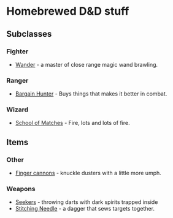 Homebrewed D&D stuff
====================

Subclasses
----------

### Fighter

* [Wander](./subclasses/fighter/wander.md) - a master of close range magic wand
  brawling.

### Ranger

* [Bargain Hunter](./subclasses/ranger/bargain-hunter.md) - Buys things that
  makes it better in combat.

### Wizard

* [School of Matches](./subclasses/wizard/school-of-matches.md) - Fire, lots
  and lots of fire.

Items
-----

### Other

* [Finger cannons](./items/other/finger-cannons.md) - knuckle dusters with a
  little more umph.

### Weapons

* [Seekers](./items/weapons/seekers.md) - throwing darts with dark spirits
  trapped inside
* [Stitching Needle](./items/weapons/stitching-needle.md) - a dagger that 
  sews targets together.
